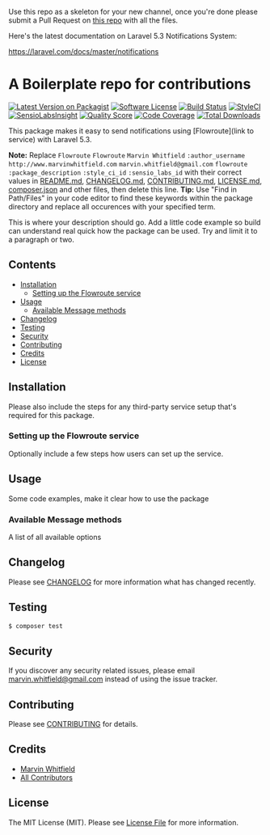 Use this repo as a skeleton for your new channel, once you're done please submit a Pull Request on [this repo](https://github.com/laravel-notification-channels/new-channels) with all the files.

Here's the latest documentation on Laravel 5.3 Notifications System: 

https://laravel.com/docs/master/notifications

# A Boilerplate repo for contributions

[![Latest Version on Packagist](https://img.shields.io/packagist/v/laravel-notification-channels/flowroute.svg?style=flat-square)](https://packagist.org/packages/laravel-notification-channels/flowroute)
[![Software License](https://img.shields.io/badge/license-MIT-brightgreen.svg?style=flat-square)](LICENSE.md)
[![Build Status](https://img.shields.io/travis/laravel-notification-channels/flowroute/master.svg?style=flat-square)](https://travis-ci.org/laravel-notification-channels/flowroute)
[![StyleCI](https://styleci.io/repos/:style_ci_id/shield)](https://styleci.io/repos/:style_ci_id)
[![SensioLabsInsight](https://img.shields.io/sensiolabs/i/:sensio_labs_id.svg?style=flat-square)](https://insight.sensiolabs.com/projects/:sensio_labs_id)
[![Quality Score](https://img.shields.io/scrutinizer/g/laravel-notification-channels/flowroute.svg?style=flat-square)](https://scrutinizer-ci.com/g/laravel-notification-channels/flowroute)
[![Code Coverage](https://img.shields.io/scrutinizer/coverage/g/laravel-notification-channels/flowroute/master.svg?style=flat-square)](https://scrutinizer-ci.com/g/laravel-notification-channels/flowroute/?branch=master)
[![Total Downloads](https://img.shields.io/packagist/dt/laravel-notification-channels/flowroute.svg?style=flat-square)](https://packagist.org/packages/laravel-notification-channels/flowroute)

This package makes it easy to send notifications using [Flowroute](link to service) with Laravel 5.3.

**Note:** Replace ```Flowroute``` ```Flowroute``` ```Marvin Whitfield``` ```:author_username``` ```http://www.marvinwhitfield.com``` ```marvin.whitfield@gmail.com``` ```flowroute``` ```:package_description``` ```:style_ci_id``` ```:sensio_labs_id``` with their correct values in [README.md](README.md), [CHANGELOG.md](CHANGELOG.md), [CONTRIBUTING.md](CONTRIBUTING.md), [LICENSE.md](LICENSE.md), [composer.json](composer.json) and other files, then delete this line.
**Tip:** Use "Find in Path/Files" in your code editor to find these keywords within the package directory and replace all occurences with your specified term.

This is where your description should go. Add a little code example so build can understand real quick how the package can be used. Try and limit it to a paragraph or two.



## Contents

- [Installation](#installation)
	- [Setting up the Flowroute service](#setting-up-the-Flowroute-service)
- [Usage](#usage)
	- [Available Message methods](#available-message-methods)
- [Changelog](#changelog)
- [Testing](#testing)
- [Security](#security)
- [Contributing](#contributing)
- [Credits](#credits)
- [License](#license)


## Installation

Please also include the steps for any third-party service setup that's required for this package.

### Setting up the Flowroute service

Optionally include a few steps how users can set up the service.

## Usage

Some code examples, make it clear how to use the package

### Available Message methods

A list of all available options

## Changelog

Please see [CHANGELOG](CHANGELOG.md) for more information what has changed recently.

## Testing

``` bash
$ composer test
```

## Security

If you discover any security related issues, please email marvin.whitfield@gmail.com instead of using the issue tracker.

## Contributing

Please see [CONTRIBUTING](CONTRIBUTING.md) for details.

## Credits

- [Marvin Whitfield](https://github.com/:author_username)
- [All Contributors](../../contributors)

## License

The MIT License (MIT). Please see [License File](LICENSE.md) for more information.
